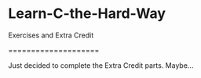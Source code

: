 Learn-C-the-Hard-Way
====================

Exercises and Extra Credit


====================

Just decided to complete the Extra Credit parts. 
Maybe...
